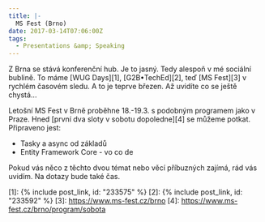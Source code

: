 ```yaml
---
title: |-
  MS Fest (Brno)
date: 2017-03-14T07:06:00Z
tags:
  - Presentations &amp; Speaking
---
```

Z Brna se stává konferenční hub. Je to jasný. Tedy alespoň v mé sociální bublině. To máme [WUG Days][1], [G2B•TechEd][2], teď [MS Fest][3] v rychlém časovém sledu. A to je teprve březen. Až uvidíte co se ještě chystá...

Letošní MS Fest v Brně proběhne 18.-19.3. s podobným programem jako v Praze. Hned [první dva sloty v sobotu dopoledne][4] se můžeme potkat. Připraveno jest:

* Tasky a async od základů
* Entity Framework Core - vo co de

Pokud vás něco z těchto dvou témat nebo věcí příbuzných zajímá, rád vás uvidím. Na dotazy bude také čas.

[1]: {% include post_link, id: "233575" %}
[2]: {% include post_link, id: "233592" %}
[3]: https://www.ms-fest.cz/brno
[4]: https://www.ms-fest.cz/brno/program/sobota